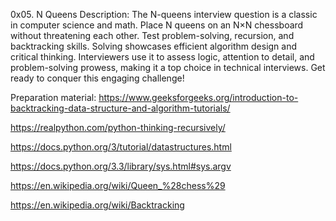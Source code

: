 0x05. N Queens
Description: The N-queens interview question is a classic in computer science and math. Place N queens on an N×N chessboard without threatening each other. Test problem-solving, recursion, and backtracking skills. Solving showcases efficient algorithm design and critical thinking. Interviewers use it to assess logic, attention to detail, and problem-solving prowess, making it a top choice in technical interviews. Get ready to conquer this engaging challenge!

Preparation material:
https://www.geeksforgeeks.org/introduction-to-backtracking-data-structure-and-algorithm-tutorials/

https://realpython.com/python-thinking-recursively/

https://docs.python.org/3/tutorial/datastructures.html

https://docs.python.org/3.3/library/sys.html#sys.argv

https://en.wikipedia.org/wiki/Queen_%28chess%29

https://en.wikipedia.org/wiki/Backtracking


